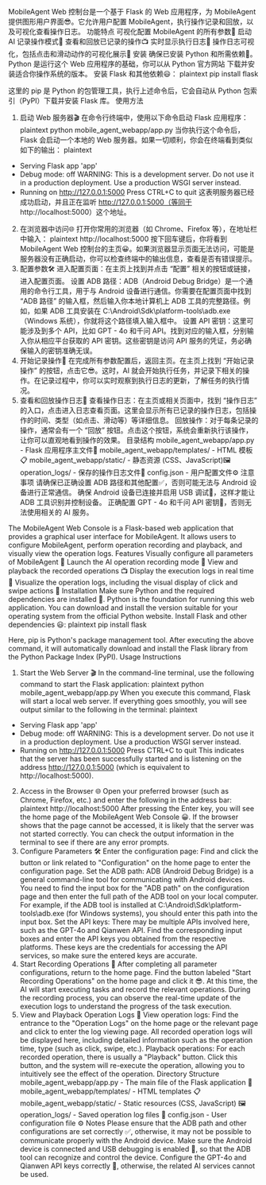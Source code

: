 MobileAgent Web 控制台是一个基于 Flask 的 Web 应用程序，为 MobileAgent 提供图形用户界面😎。它允许用户配置 MobileAgent，执行操作记录和回放，以及可视化查看操作日志。
功能特点
可视化配置 MobileAgent 的所有参数🥰
启动 AI 记录操作模式🚀
查看和回放已记录的操作📺
实时显示执行日志📄
操作日志可视化，包括点击和滑动动作的可视化展示👀
安装
确保已安装 Python 和所需依赖👏。Python 是运行这个 Web 应用程序的基础，你可以从 Python 官方网站 下载并安装适合你操作系统的版本。
安装 Flask 和其他依赖😃：
plaintext
pip install flask

这里的 pip 是 Python 的包管理工具，执行上述命令后，它会自动从 Python 包索引（PyPI）下载并安装 Flask 库。
使用方法
1. 启动 Web 服务器🎬
在命令行终端中，使用以下命令启动 Flask 应用程序：
plaintext
python mobile_agent_webapp/app.py
当你执行这个命令后，Flask 会启动一个本地的 Web 服务器。如果一切顺利，你会在终端看到类似如下的输出：
plaintext
 * Serving Flask app 'app'
 * Debug mode: off
WARNING: This is a development server. Do not use it in a production deployment. Use a production WSGI server instead.
 * Running on http://127.0.0.1:5000
Press CTRL+C to quit
这表明服务器已经成功启动，并且正在监听 http://127.0.0.1:5000（等同于 http://localhost:5000）这个地址。
2. 在浏览器中访问🌐
打开你常用的浏览器（如 Chrome、Firefox 等），在地址栏中输入：
plaintext
http://localhost:5000
按下回车键后，你将看到 MobileAgent Web 控制台的主页😀。如果浏览器显示页面无法访问，可能是服务器没有正确启动，你可以检查终端中的输出信息，查看是否有错误提示。
3. 配置参数🛠️
进入配置页面：在主页上找到并点击 “配置” 相关的按钮或链接，进入配置页面。
设置 ADB 路径：ADB（Android Debug Bridge）是一个通用的命令行工具，用于与 Android 设备进行通信。你需要在配置页面中找到 “ADB 路径” 的输入框，然后输入你本地计算机上 ADB 工具的完整路径。例如，如果 ADB 工具安装在 C:\Android\Sdk\platform-tools\adb.exe（Windows 系统），你就将这个路径填入输入框中。
设置 API 密钥：这里可能涉及到多个 API，比如 GPT - 4o 和千问 API。找到对应的输入框，分别输入你从相应平台获取的 API 密钥。这些密钥是访问 API 服务的凭证，务必确保输入的密钥准确无误。
4. 开始记录操作🚦
在完成所有参数配置后，返回主页。在主页上找到 “开始记录操作” 的按钮，点击它😎。这时，AI 就会开始执行任务，并记录下相关的操作。在记录过程中，你可以实时观察到执行日志的更新，了解任务的执行情况。
5. 查看和回放操作日志📝
查看操作日志：在主页或相关页面中，找到 “操作日志” 的入口，点击进入日志查看页面。这里会显示所有已记录的操作日志，包括操作的时间、类型（如点击、滑动等）等详细信息。
回放操作：对于每条记录的操作，通常会有一个 “回放” 按钮。点击这个按钮，系统会重新执行该操作，让你可以直观地看到操作的效果。
目录结构
mobile_agent_webapp/app.py - Flask 应用程序主文件📄
mobile_agent_webapp/templates/ - HTML 模板📋
mobile_agent_webapp/static/ - 静态资源 (CSS、JavaScript)🖼️
operation_logs/ - 保存的操作日志文件📁
config.json - 用户配置文件⚙️
注意事项
请确保已正确设置 ADB 路径和其他配置✅，否则可能无法与 Android 设备进行正常通信。
确保 Android 设备已连接并启用 USB 调试🤖，这样才能让 ADB 工具识别并控制设备。
正确配置 GPT - 4o 和千问 API 密钥🔑，否则无法使用相关的 AI 服务。




The MobileAgent Web Console is a Flask-based web application that provides a graphical user interface for MobileAgent. It allows users to configure MobileAgent, perform operation recording and playback, and visually view the operation logs.
Features
Visually configure all parameters of MobileAgent 🥰
Launch the AI operation recording mode 🚀
View and playback the recorded operations 📺
Display the execution logs in real time 📄
Visualize the operation logs, including the visual display of click and swipe actions 👀
Installation
Make sure Python and the required dependencies are installed 👏. Python is the foundation for running this web application. You can download and install the version suitable for your operating system from the official Python website.
Install Flask and other dependencies 😃:
plaintext
pip install flask

Here, pip is Python's package management tool. After executing the above command, it will automatically download and install the Flask library from the Python Package Index (PyPI).
Usage Instructions
1. Start the Web Server 🎬
In the command-line terminal, use the following command to start the Flask application:
plaintext
python mobile_agent_webapp/app.py
When you execute this command, Flask will start a local web server. If everything goes smoothly, you will see output similar to the following in the terminal:
plaintext
 * Serving Flask app 'app'
 * Debug mode: off
WARNING: This is a development server. Do not use it in a production deployment. Use a production WSGI server instead.
 * Running on http://127.0.0.1:5000
Press CTRL+C to quit
This indicates that the server has been successfully started and is listening on the address http://127.0.0.1:5000 (which is equivalent to http://localhost:5000).
2. Access in the Browser 🌐
Open your preferred browser (such as Chrome, Firefox, etc.) and enter the following in the address bar:
plaintext
http://localhost:5000
After pressing the Enter key, you will see the home page of the MobileAgent Web Console 😀. If the browser shows that the page cannot be accessed, it is likely that the server was not started correctly. You can check the output information in the terminal to see if there are any error prompts.
3. Configure Parameters 🛠️
Enter the configuration page: Find and click the button or link related to "Configuration" on the home page to enter the configuration page.
Set the ADB path: ADB (Android Debug Bridge) is a general command-line tool for communicating with Android devices. You need to find the input box for the "ADB path" on the configuration page and then enter the full path of the ADB tool on your local computer. For example, if the ADB tool is installed at C:\Android\Sdk\platform-tools\adb.exe (for Windows systems), you should enter this path into the input box.
Set the API keys: There may be multiple APIs involved here, such as the GPT-4o and Qianwen API. Find the corresponding input boxes and enter the API keys you obtained from the respective platforms. These keys are the credentials for accessing the API services, so make sure the entered keys are accurate.
4. Start Recording Operations 🚦
After completing all parameter configurations, return to the home page. Find the button labeled "Start Recording Operations" on the home page and click it 😎. At this time, the AI will start executing tasks and record the relevant operations. During the recording process, you can observe the real-time update of the execution logs to understand the progress of the task execution.
5. View and Playback Operation Logs 📝
View operation logs: Find the entrance to the "Operation Logs" on the home page or the relevant page and click to enter the log viewing page. All recorded operation logs will be displayed here, including detailed information such as the operation time, type (such as click, swipe, etc.).
Playback operations: For each recorded operation, there is usually a "Playback" button. Click this button, and the system will re-execute the operation, allowing you to intuitively see the effect of the operation.
Directory Structure
mobile_agent_webapp/app.py - The main file of the Flask application 📄
mobile_agent_webapp/templates/ - HTML templates 📋
mobile_agent_webapp/static/ - Static resources (CSS, JavaScript) 🖼️
operation_logs/ - Saved operation log files 📁
config.json - User configuration file ⚙️
Notes
Please ensure that the ADB path and other configurations are set correctly ✅, otherwise, it may not be possible to communicate properly with the Android device.
Make sure the Android device is connected and USB debugging is enabled 🤖, so that the ADB tool can recognize and control the device.
Configure the GPT-4o and Qianwen API keys correctly 🔑, otherwise, the related AI services cannot be used.

